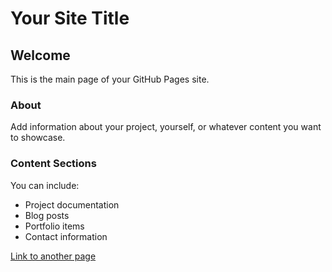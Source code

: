 # Your Site Title

## Welcome
This is the main page of your GitHub Pages site.

### About
Add information about your project, yourself, or whatever content you want to showcase.

### Content Sections
You can include:
- Project documentation
- Blog posts
- Portfolio items
- Contact information

[Link to another page](./another-page.html)
